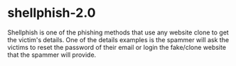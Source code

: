# shellphish-2.0
Shellphish is one of the phishing methods that use any website clone to get the victim's details. One of the details examples is the spammer will ask the victims to reset the password of their email or login the fake/clone website that the spammer will provide.
